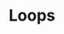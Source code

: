 ---
layout: flashcard-topic
# Main card
title: Loops
main_card_title: Java Loops
main_card_bg: '#6586c3'
# Other cards
card_bg: '#9aacd5'
cards:
  - title: loop statement
    description: Java loop statements repeat code execution.
  - title: Types of loop statement in Java
    description: In Java, there are several types of loop statements including for, while, and do-while.
  - title: for loop
    description: The for loop is used to iterate a specific number of times. 
  - title: for loop syntax
    description: for (initialization; condition; iteration) { // code to be executed }
  - title: while loop
    description: The while loop is used to repeatedly execute a block of code as long as a certain condition is met. 
  - title: while loop syntax
    description: while (condition) { //code to be executed }
  - title: do-while loop
    description: The do-while loop is similar to the while loop, but it executes the code block at least once before checking the condition.
  - title: do-while loop syntax
    description: do { // code to be executed } while (condition);
  - title: enhanced for loop
    description: enhanced for loop (also known as the "for-each" loop) which is used to iterate over a collection of elements, such as arrays or lists.
  - title: enhanced for loop syntax
    description: for (type variable ':' collection) { // code to be executed }
  - title: jump statements in java
    description: Jump statements in Java allow exiting loops, skipping iterations, exiting methods, throwing exceptions, pausing thread execution.
  - title: types of jump statements in java
    description: break, continue, return, and throw.
  - title: break statement
    description: The break statement is used to exit a loop or a switch statement
  - title: continue statement
    description: The continue statement is used to skip over one iteration of a loop.
---